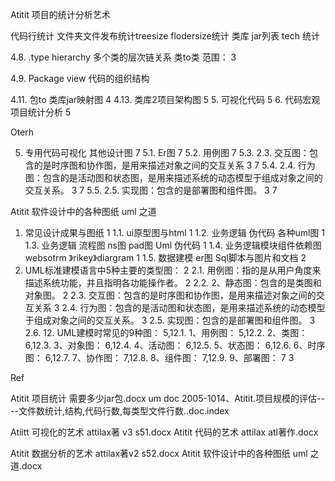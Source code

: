 Atitit 项目的统计分析艺术


代码行统计
文件夹文件发布统计treesize flodersize统计
类库 jar列表 tech 统计

 4.8. .type hierarchy 多个类的层次链关系 类to类 范围：	3

4.9. Package view 代码的组织结构

 4.11. 包to 类库jar映射图	4
 4.13. 类库2项目架构图	5
5. 可视化代码	5
6. 代码宏观  项目统计分析	5

Oterh


5. 专用代码可视化 其他设计图	7
5.1. Er图	7
5.2. 用例图	7
5.3. 2.3. 交互图：包含的是时序图和协作图，是用来描述对象之间的交互关系	3	7
5.4. 2.4. 行为图：包含的是活动图和状态图，是用来描述系统的动态模型于组成对象之间的交互关系。	3	7
5.5. 2.5. 实现图：包含的是部署图和组件图。	3	7




Atitit 软件设计中的各种图纸 uml 之道

1. 常见设计成果与图纸	1
1.1. ui原型图与html	1
1.2. 业务逻辑 伪代码  各种uml图	1
1.3. 业务逻辑 流程图  ns图 pad图 Uml 伪代码	1
1.4. 业务逻辑模块组件依赖图 websotrm 》rikey》diargram	1
1.5. 数据建模 er图  Sql脚本与图片和文档	2
2. UML标准建模语言中5种主要的类型图：	2
2.1. 用例图：指的是从用户角度来描述系统功能，并且指明各功能操作者。	2
2.2. 2、静态图：包含的是类图和对象图。	2
2.3. 交互图：包含的是时序图和协作图，是用来描述对象之间的交互关系	3
2.4. 行为图：包含的是活动图和状态图，是用来描述系统的动态模型于组成对象之间的交互关系。	3
2.5. 实现图：包含的是部署图和组件图。	3
2.6. 12. UML建模时常见的9种图：	5,12.1. 1、用例图： 5,12.2. 2、类图： 6,12.3. 3、对象图： 6,12.4. 4、活动图： 6,12.5. 5、状态图： 6,12.6. 6、时序图： 6,12.7. 7、协作图： 7,12.8. 8、组件图： 7,12.9. 9、部署图： 7	3

Ref

Atitit 项目统计  需要多少jar包.docx
um doc 2005-1014、Atitit.项目规模的评估----文件数统计,结构,代码行数,每类型文件行数..doc.index


Atiitt  可视化的艺术 attilax著 v3 s51.docx
Atitit 代码的艺术 attilax atl著作.docx

Atitit 数据分析的艺术 attilax著v2 s52.docx
Atitit 软件设计中的各种图纸 uml 之道.docx
